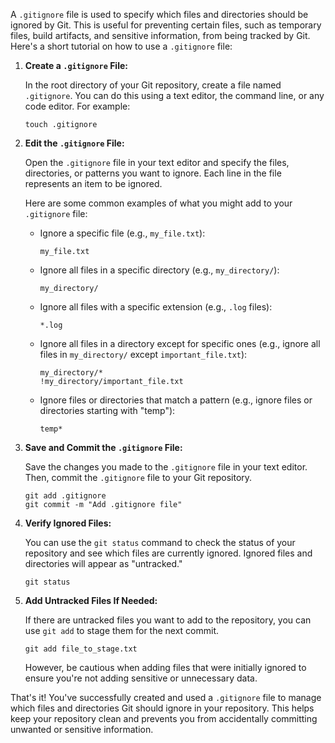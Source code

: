 A `.gitignore` file is used to specify which files and directories should be ignored by Git. This is useful for preventing certain files, such as temporary files, build artifacts, and sensitive information, from being tracked by Git. Here's a short tutorial on how to use a `.gitignore` file:

1. **Create a `.gitignore` File:**

   In the root directory of your Git repository, create a file named `.gitignore`. You can do this using a text editor, the command line, or any code editor. For example:

   ```shell
   touch .gitignore
   ```

2. **Edit the `.gitignore` File:**

   Open the `.gitignore` file in your text editor and specify the files, directories, or patterns you want to ignore. Each line in the file represents an item to be ignored.

   Here are some common examples of what you might add to your `.gitignore` file:

   - Ignore a specific file (e.g., `my_file.txt`):
     ```plaintext
     my_file.txt
     ```

   - Ignore all files in a specific directory (e.g., `my_directory/`):
     ```plaintext
     my_directory/
     ```

   - Ignore all files with a specific extension (e.g., `.log` files):
     ```plaintext
     *.log
     ```

   - Ignore all files in a directory except for specific ones (e.g., ignore all files in `my_directory/` except `important_file.txt`):
     ```plaintext
     my_directory/*
     !my_directory/important_file.txt
     ```

   - Ignore files or directories that match a pattern (e.g., ignore files or directories starting with "temp"):
     ```plaintext
     temp*
     ```

3. **Save and Commit the `.gitignore` File:**

   Save the changes you made to the `.gitignore` file in your text editor. Then, commit the `.gitignore` file to your Git repository.

   ```shell
   git add .gitignore
   git commit -m "Add .gitignore file"
   ```

4. **Verify Ignored Files:**

   You can use the `git status` command to check the status of your repository and see which files are currently ignored. Ignored files and directories will appear as "untracked."

   ```shell
   git status
   ```

5. **Add Untracked Files If Needed:**

   If there are untracked files you want to add to the repository, you can use `git add` to stage them for the next commit.

   ```shell
   git add file_to_stage.txt
   ```

   However, be cautious when adding files that were initially ignored to ensure you're not adding sensitive or unnecessary data.

That's it! You've successfully created and used a `.gitignore` file to manage which files and directories Git should ignore in your repository. This helps keep your repository clean and prevents you from accidentally committing unwanted or sensitive information.
